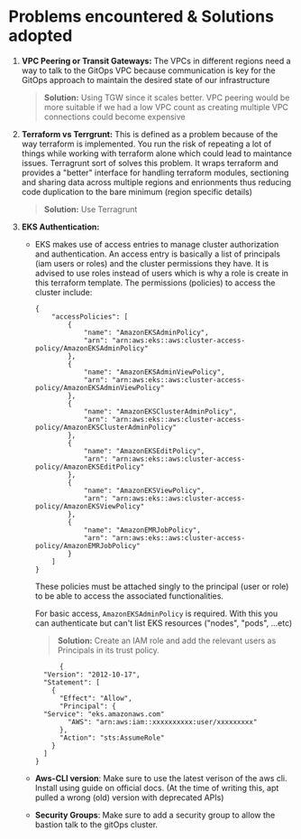 # Problems encountered & Solutions adopted
1. **VPC Peering or Transit Gateways:**
   The VPCs in different regions need a way to talk to the GitOps VPC because communication is key for the GitOps approach to maintain the desired state of our infrastructure

   > **Solution:** Using TGW since it scales better. VPC peering would be more suitable if we had a low VPC count as creating multiple VPC connections could become expensive

2. **Terraform vs Terrgrunt:**
   This is defined as a problem because of the way terraform is implemented. You run the risk of repeating a lot of things while working with terraform alone which could lead to maintance issues. Terragrunt sort of solves this problem. It wraps terraform and provides a "better" interface for handling terraform modules, sectioning and sharing data across multiple regions and enrionments thus reducing code duplication to the bare minimum (region specific details)

   > **Solution:** Use Terragrunt

3. **EKS Authentication:**
   - EKS makes use of access entries to manage cluster authorization and authentication. An access entry is basically a list of principals (iam users or roles) and the cluster permissions they have. 
     It is advised to use roles instead of users which is why a role is create in this terraform template. The permissions (policies) to access the cluster include:
      ```
      {
          "accessPolicies": [
              {
                  "name": "AmazonEKSAdminPolicy",
                  "arn": "arn:aws:eks::aws:cluster-access-policy/AmazonEKSAdminPolicy"
              },
              {
                  "name": "AmazonEKSAdminViewPolicy",
                  "arn": "arn:aws:eks::aws:cluster-access-policy/AmazonEKSAdminViewPolicy"
              },
              {
                  "name": "AmazonEKSClusterAdminPolicy",
                  "arn": "arn:aws:eks::aws:cluster-access-policy/AmazonEKSClusterAdminPolicy"
              },
              {
                  "name": "AmazonEKSEditPolicy",
                  "arn": "arn:aws:eks::aws:cluster-access-policy/AmazonEKSEditPolicy"
              },
              {
                  "name": "AmazonEKSViewPolicy",
                  "arn": "arn:aws:eks::aws:cluster-access-policy/AmazonEKSViewPolicy"
              },
              {
                  "name": "AmazonEMRJobPolicy",
                  "arn": "arn:aws:eks::aws:cluster-access-policy/AmazonEMRJobPolicy"
              }
          ]
      }
      ```
      These policies must be attached singly to the principal (user or role) to be able to access the associated functionalities.

      For basic access, `AmazonEKSAdminPolicy` is required. With this you can authenticate but can't list EKS resources ("nodes", "pods", ...etc)

      >**Solution:** Create an IAM role and add the relevant users as Principals in its trust policy.
      ```
            {
        "Version": "2012-10-17",
        "Statement": [
          {
            "Effect": "Allow",
            "Principal": {
      	"Service": "eks.amazonaws.com"
              "AWS": "arn:aws:iam::xxxxxxxxxx:user/xxxxxxxxx"
            },
            "Action": "sts:AssumeRole"
          }
        ]
      }

      ```
    - **Aws-CLI version**: Make sure to use the latest verison of the aws cli. Install using guide on official docs. (At the time of writing this, apt pulled a wrong (old) version with deprecated APIs)
    - **Security Groups**: Make sure to add a security group to allow the bastion talk to the gitOps cluster.